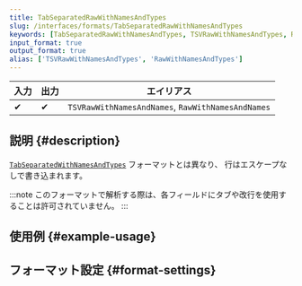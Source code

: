 ```yaml
---
title: TabSeparatedRawWithNamesAndTypes
slug: /interfaces/formats/TabSeparatedRawWithNamesAndTypes
keywords: [TabSeparatedRawWithNamesAndTypes, TSVRawWithNamesAndTypes, RawWithNamesAndTypes]
input_format: true
output_format: true
alias: ['TSVRawWithNamesAndTypes', 'RawWithNamesAndTypes']
---
```


| 入力  | 出力   | エイリアス                                           |
|-------|--------|---------------------------------------------------|
| ✔     | ✔      | `TSVRawWithNamesAndNames`, `RawWithNamesAndNames` |

## 説明 {#description}

[`TabSeparatedWithNamesAndTypes`](./TabSeparatedWithNamesAndTypes.md) フォーマットとは異なり、
行はエスケープなしで書き込まれます。

:::note
このフォーマットで解析する際は、各フィールドにタブや改行を使用することは許可されていません。
:::

## 使用例 {#example-usage}

## フォーマット設定 {#format-settings}
